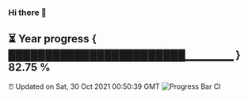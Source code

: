### Hi there 👋
⏳ Year progress { ████████████████████████▁▁▁▁▁▁ } 82.75 %
---
⏰ Updated on Sat, 30 Oct 2021 00:50:39 GMT
![Progress Bar CI](https://github.com/liununu/liununu/workflows/Progress%20Bar%20CI/badge.svg)
